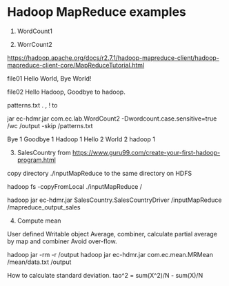 Hadoop MapReduce examples
=========================

1. WordCount1
 
2. WorrCount2 

https://hadoop.apache.org/docs/r2.7.1/hadoop-mapreduce-client/hadoop-mapreduce-client-core/MapReduceTutorial.html

file01
Hello World, Bye World!

file02
Hello Hadoop, Goodbye to hadoop.

patterns.txt
\.
\,
\!
to

jar ec-hdmr.jar com.ec.lab.WordCount2 -Dwordcount.case.sensitive=true  /wc /output -skip /patterns.txt

Bye     1
Goodbye 1
Hadoop  1
Hello   2
World   2
hadoop  1


3. SalesCountry from 
https://www.guru99.com/create-your-first-hadoop-program.html

copy directory ./inputMapReduce to the same directory on HDFS

hadoop fs -copyFromLocal ./inputMapReduce /

hadoop jar ec-hdmr.jar SalesCountry.SalesCountryDriver /inputMapReduce /mapreduce_output_sales

4. Compute mean

User defined Writable object Average, combiner, calculate partial average by map and combiner
Avoid over-flow. 

hadoop jar -rm -r  /output
hadoop jar ec-hdmr.jar com.ec.mean.MRMean /mean/data.txt /output


How to calculate standard deviation. 
tao^2 = sum(X^2)/N  - sum(X)/N

